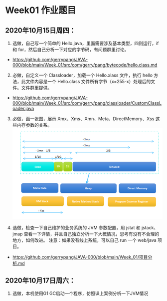 # Week01 作业题目

## 2020年10月15日周四：

1. 选做，自己写一个简单的 Hello.java，里面需要涉及基本类型，四则运行，if 和 for，然后自己分析一下对应的字节码，有问题群里讨论。
- https://github.com/gerrypang/JAVA-000/blob/main/Week_01/src/com/gerry/pang/bytecode/hello.class.md

2. 必做，自定义一个 Classloader，加载一个 Hello.xlass 文件，执行 hello 方法，此文件内容是一个 Hello.class 文件所有字节（x=255-x）处理后的文件。文件群里提供。
- https://github.com/gerrypang/JAVA-000/blob/main/Week_01/src/com/gerry/pang/classloader/CustomClassLoader.java

3. 必做，画一张图，展示 Xmx、Xms、Xmn、Meta、DirectMemory、Xss 这些内存参数的关系。
![](https://github.com/gerrypang/JAVA-000/blob/main/Week_01/image/jvm.png)

4. ️选做，检查一下自己维护的业务系统的 JVM 参数配置，用 jstat 和 jstack、jmap 查看一下详情，并且自己独立分析一下大概情况，思考有没有不合理的地方，如何改进。
注意：如果没有线上系统，可以自己 run 一个 web/java 项目。
- https://github.com/gerrypang/JAVA-000/blob/main/Week_01/项目分析.md

## 2020年10月17日周六：
1. 选做，本机使用G1 GC启动一个程序，仿照课上案例分析一下JVM情况
